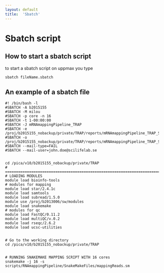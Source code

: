 ```yaml
---
layout: default
title:  'Sbatch'
---
```


# Sbatch script  
 
 ## How to start a sbatch script
 to start a sbatch script on uppmax you  type
 
    sbatch fileName.sbatch   
    
 
 
## An example of a sbatch file 
 
 
    #! /bin/bash -l
    #SBATCH -A b2015155
    #SBATCH -M milou
    #SBATCH -p core -n 16
    #SBATCH -t 1-00:00:00
    #SBATCH -J mRNAmappingPipeline_TRAP
    #SBATCH -e /proj/b2015155_nobackup/private/TRAP/reports/mRNAmappingPipeline_TRAP_SLURM_Job_id_%j.stderr.txt
    #SBATCH -o /proj/b2015155_nobackup/private/TRAP/reports/mRNAmappingPipeline_TRAP_SLURM_Job_id_%j.stdout.txt
    #SBATCH --mail-type=FAIL
    #SBATCH --mail-user=john.doe@scilifelab.se
    
    
    cd /pica/v10/b2015155_nobackup/private/TRAP
    # ==============================================================================
    # LOADING MODULES
    module load bioinfo-tools
    # modules for mapping
    module load star/2.4.1c
    module load samtools
    module load subread/1.5.0
    module use /proj/b2013006/sw/modules
    module load snakemake
    # modules for qc
    module load FastQC/0.11.2
    module load multiQC/v.0.2
    module load rseqc/2.6.2
    module load ucsc-utilities


    # Go to the working directory
    cd /pica/v10/b2015155_nobackup/private/TRAP
    
    
    # RUNNING SNAKEMAKE MAPPING SCRIPT WITH 16 cores
    snakemake -j 16 -s scripts/RNAmappingPipeline/SnakeMakeFiles/mappingReads.sm 

